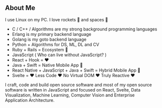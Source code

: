 <!--

Hello there!

I craft, code and build open source software that is used by thousands of developers, startups companies, and hopefully you and/or your company too.

Most of my open source software is written in Javascript and focused on React, Data Visualization, and Enterprise Application Architecture.

-->

## About Me

I use Linux on my PC. I love rockets 🚀 and spaces 🌌

* C / C++ / Algorithms are my strong background programming languages
* Erlang is my primary backend language
* Golang is my goto backend language
* Python + Algorithms for DS, ML, DL and CV
* Ruby + Rails = Ecosystem 💎
* JavaScript ( Who can live without JavaScript? )
* React + Hook = ❤️
* Java + Swift = Native Mobile App 📱
* React Native + JavaScript + Java + Swift = Hybrid Mobile App 📱
* Svelte = ❤️ Less Code ❤️ No Virtual DOM ❤️ Truly Reactive ❤️

I craft, code and build open source software and most of my open source software is written in JavaScript and focused on React, Svelte, Data Visualization, Machine Learning, Computer Vision and Enterprise Application Architecture.

<!--
If you have any further questions, feel free to send me a tweet or DM [@bunlongvan](https://twitter.com/bunlongvan) on Twitter. Thanks!

<strong>I'm here to support you.</strong>
-->

<!-- 
## Projects

React Patterns docs:

* [reactpatterns](https://github.com/reactpatterns/reactpatterns) – React patterns & techniques to use in development for React Developer.

JavaScript libraries:

* [react-papaparse](https://github.com/Bunlong/react-papaparse) – The fastest in-browser CSV (or delimited text) parser for React.
* [libphonenumbers](https://github.com/Bunlong/libphonenumbers) – JS port of Google's libphonenumber library for parsing, formatting, and validating international phone numbers in Node.js.
* [next-share](https://github.com/Bunlong/next-share) – The social share buttons plugin for Next.js, Gatsby.js, Create React App as well as React apps.
* [react-fullscreen-html](https://github.com/bunlong/react-fullscreen-html) – The React component allows its children to enter the browser's fullscreen viewing mode using the Fullscreen HTML5.
* [react-webspeech](https://github.com/Bunlong/react-webspeech) – The official WebSpeech for React.
* [react-barcodes](https://github.com/Bunlong/react-barcodes) – React hooks for generating barcodes.
* [react-qrcodes](https://github.com/Bunlong/react-qrcodes) – React hooks for generating qrcodes.
* [react-native-custom-keyboard-kit](https://github.com/Bunlong/react-native-custom-keyboard-kit) – Use your own custom keyboard instead of the system keyboard.

-->

<!--

[react-phone](https://github.com/Bunlong/react-phone)
[react-data-vis](https://github.com/Bunlong/react-data-vis)
[react-zxcvbn](https://github.com/Bunlong/react-zxcvbn)
[react-dnd-html](https://github.com/Bunlong/react-dnd-html)
[react-dropfiles](https://github.com/Bunlong/react-dropfiles)

-->

<!--

CSS libraries:

* [anime.css](https://github.com/animecss/anime.css) – The lightweight cross-browser CSS animations library.

-->

<!--

Deno modules:

* [crypt](https://github.com/Bunlong/crypt) – The standard Deno module for hashing passwords using BCrypt or SCrypt.
* [numeral](https://github.com/JSBestPractices/numeral) – The standard Deno module for formatting and manipulating numbers.
* [validate](https://github.com/jinglong7/validate) – The standard Deno module for validating string.
* [log_symbols](https://github.com/deno-log-symbols/log-symbols) - Colored symbols for various log levels for Deno.
* [delay](https://github.com/deno-delay/delay) – The standard Deno module for delaying a specified amount of time.
* [is_online](https://github.com/denoorg/is-online) – Check if the internet connection is up in Deno.
* [is_up](https://github.com/denoorg/is-up) – Check whether a website is up or down in Deno.
* [public_ip](https://github.com/deno-public-ip/public-ip) – Get your public IP address.

-->

<!--

* [spinner](https://github.com/deno-spinner/spinner) – The elegant terminal spinner for Deno.
* [memoize](https://deno.land/x/memoize)
* [money](https://deno.land/x/money)
* [is_address](https://deno.land/x/is_address)
* [faker](https://deno.land/x/faker)
* [benchmark](https://deno.land/x/benchmark)
* [phone](https://deno.land/x/phone)
* [pdf](https://deno.land/x/pdf)
* [fetch](https://deno.land/x/fetch)
* [compression](https://deno.land/x/compression)
* [moment](https://deno.land/x/moment)
* [mongodb](https://deno.land/x/mongodb)
* [csv_parser](https://deno.land/x/csv_parser)
* [progress_bar](https://deno.land/x/progress_bar)
* [chalk](https://deno.land/x/chalk)
* [i18n](https://deno.land/x/i18n)
* [dmx](https://deno.land/x/dmx)
* [isdot](https://deno.land/x/isdot)
* [pluralize](https://deno.land/x/pluralize)
* [code](https://deno.land/x/code)
* [mailer](https://deno.land/x/mailer)
* [barcode](https://deno.land/x/barcode)

* [csv_std](https://deno.land/x/csv_std)
* [csv_parse](https://deno.land/x/csv_parse)
* [csv_generate](https://deno.land/x/csv_generate)
* [csv_stringify](https://deno.land/x/csv_stringify)
* [csv_stream_transform](https://deno.land/x/csv_stream_transform)

-->

<!--

Ruby Gems for Rails:

* [rails-livestamp](https://github.com/Bunlong/rails-livestamp) – The simple jQuery plugin that provides auto-updating timeago text to your timestamped HTML elements.
* [rails-social-share-button](https://github.com/Bunlong/rails-social-share-button) – One of the best rails helper gem to add social share feature in your Rails app.

-->

<!--
**Bunlong/Bunlong** is a ✨ _special_ ✨ repository because its `README.md` (this file) appears on your GitHub profile.

Here are some ideas to get you started:

- 🔭 I’m currently working on ...
- 🌱 I’m currently learning ...
- 👯 I’m looking to collaborate on ...
- 🤔 I’m looking for help with ...
- 💬 Ask me about ...
- 📫 How to reach me: ...
- 😄 Pronouns: ...
- ⚡ Fun fact: ...
-->
